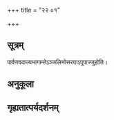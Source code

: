 +++
title = "२२ ०१"

+++
## सूत्रम्
पार्वणवदाज्यभागान्तेऽञ्जलिनोत्तरयाऽपूपाज्जुहोति।
## अनुकूला

## गृह्यतात्पर्यदर्शनम्

